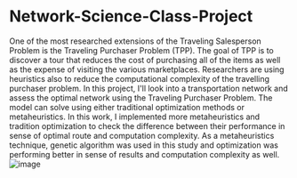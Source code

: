 # Network-Science-Class-Project

One of the most researched extensions of the Traveling Salesperson Problem is the Traveling Purchaser Problem (TPP). The goal of TPP is to discover a tour that reduces the cost of purchasing all of the items as well as the expense of visiting the various marketplaces. Researchers are using heuristics also to reduce the computational complexity of the travelling purchaser problem. In this project, I'll look into a transportation network and assess the optimal network using the Traveling Purchaser Problem. The model can solve using either traditional optimization methods or metaheuristics. In this work, I implemented more metaheuristics and tradition optimization to check the difference between their performance in sense of optimal route and computation complexity. As a metaheuristics technique, genetic algorithm was used in this study and optimization was performing better in sense of results and computation complexity as well. ![image](https://user-images.githubusercontent.com/95941585/172933730-4a3862fe-9289-49c2-bf35-36e18b56275d.png)

